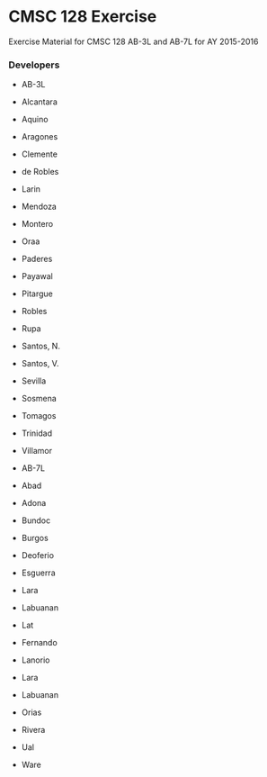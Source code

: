 # CMSC 128 Exercise

Exercise Material for CMSC 128 AB-3L and AB-7L for AY 2015-2016

### Developers
* AB-3L
 * Alcantara
 * Aquino
 * Aragones
 * Clemente
 * de Robles
 * Larin
 * Mendoza
 * Montero
 * Oraa
 * Paderes
 * Payawal
 * Pitargue
 * Robles
 * Rupa
 * Santos, N.
 * Santos, V.
 * Sevilla
 * Sosmena
 * Tomagos
 * Trinidad
 * Villamor

* AB-7L
 * Abad
 * Adona
 * Bundoc
 * Burgos
 * Deoferio
 * Esguerra
 * Lara	
 * Labuanan
 * Lat
 * Fernando
 * Lanorio
 * Lara	
 * Labuanan
 * Orias
 * Rivera
 * Ual
 * Ware
